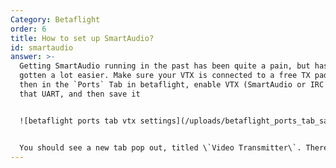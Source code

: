 ```yaml
---
Category: Betaflight
order: 6
title: How to set up SmartAudio?
id: smartaudio
answer: >-
  Getting SmartAudio running in the past has been quite a pain, but has recently
  gotten a lot easier. Make sure your VTX is connected to a free TX pad, and
  then in the `Ports` Tab in betaflight, enable VTX (SmartAudio or IRC Tramp) on
  that UART, and then save it


  ![betaflight ports tab vtx settings](/uploads/betaflight_ports_tab_sa.png "betaflight ports tab vtx settings")


  You should see a new tab pop out, titled \`Video Transmitter\`. There you can load in a \`.json\` file for the VTX table often provided by manufacturers, or [here](https://github.com/Jackjan4/betaflight-vtx-tables), find your VTX in the `Presets` tab or use a CLI batch command to set it that way (also often provided by manufacturers).
---
```

